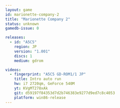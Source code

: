 ```yaml
---
layout: game
id: marionette-company-2
title: "Marionette Company 2"
status: unknown
gamedb-issue: 0

releases:
  - id: "A5C5"
    region: JP
    version: "1.001"
    discs: 1
    medium: gdrom

videos:
  - fingerprint: "A5C5 GD-ROM1/1 JP"
    title: Intro auto run
    hw: i7 2720qm, GeForce 540M
    yt: KVgMT278xAk
    git: d59197f84353d7d2b746383e9277d9ed7c8c4053
    platform: win86-release
---
```

